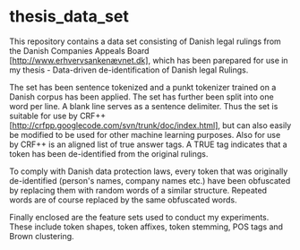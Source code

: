 thesis_data_set
===============

This repository contains a data set consisting of Danish legal rulings from the Danish Companies Appeals Board [http://www.erhvervsankenævnet.dk], which has been parepared for use in my thesis - Data-driven de-identification of Danish legal Rulings. 

The set has been sentence tokenized and a punkt tokenizer trained on a Danish corpus has been applied. The set has further been split into one word per line. A blank line serves as a sentence delimiter. Thus the set is suitable for use by CRF++ [http://crfpp.googlecode.com/svn/trunk/doc/index.html], but can also easily be modified to be used for other machine learning purposes. Also for use by CRF++ is an aligned list of true answer tags. A TRUE tag indicates that a token has been de-identified from the original rulings.

To comply with Danish data protection laws, every token that was originally de-identified (person's names, company names etc.) have been obfuscated by replacing them with random words of a similar structure. Repeated words are of course replaced by the same obfuscated words.

Finally enclosed are the feature sets used to conduct my experiments. These include token shapes, token affixes, token stemming, POS tags and Brown clustering.
